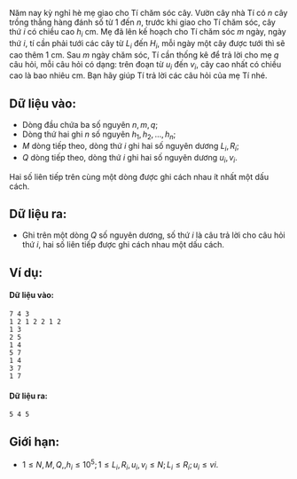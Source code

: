 Năm nay kỳ nghỉ hè mẹ giao cho Tí chăm sóc cây. Vườn cây nhà Tí có $n$ cây trồng thẳng hàng đánh số từ $1$ đến $n$, trước khi giao cho Tí chăm sóc, cây thứ $i$ có chiều cao $h_i$ cm. Mẹ đã lên kế hoạch cho Tí chăm sóc $m$ ngày, ngày thứ $i$, tí cần phải tưới các cây từ $L_i$ đến $H_i$, mỗi ngày một cây được tưới thì sẽ cao thêm $1$ cm. Sau $m$ ngày chăm sóc, Tí cần thống kê để trả lời cho mẹ $q$ câu hỏi, mỗi câu hỏi có dạng: trên đoạn từ $u_i$ đến $v_i$, cây cao nhất có chiều cao là bao nhiêu cm. Bạn hãy giúp Tí trả lời các câu hỏi của mẹ Tí nhé.

## Dữ liệu vào:
- Dòng đầu chứa ba số nguyên $n, m, q$;
- Dòng thứ hai ghi $n$ số nguyên $h_1, h_2, …, h_n$;
- $M$ dòng tiếp theo, dòng thứ $i$ ghi hai số nguyên dương $L_i, R_i$;
- $Q$ dòng tiếp theo, dòng thứ $i$ ghi hai số nguyên dương $u_i, v_i$.

Hai số liên tiếp trên cùng một dòng được ghi cách nhau ít nhất một dấu cách.

## Dữ liệu ra:
- Ghi trên một dòng $Q$ số nguyên dương, số thứ $i$ là câu trả lời cho câu hỏi thứ $i$, hai số liên tiếp được ghi cách nhau một dấu cách.

## Ví dụ:
#### Dữ liệu vào:
```
7 4 3
1 2 1 2 2 1 2
1 3
2 5
1 4
5 7
1 4
3 7
1 7
```

#### Dữ liệu ra:
```
5 4 5
```

## Giới hạn:
- $1 ≤ N, M, Q,, h_i ≤ 10^5; 1 ≤ L_i, R_i, u_i, v_i ≤ N; L_i ≤ R_i; u_i ≤ vi$.